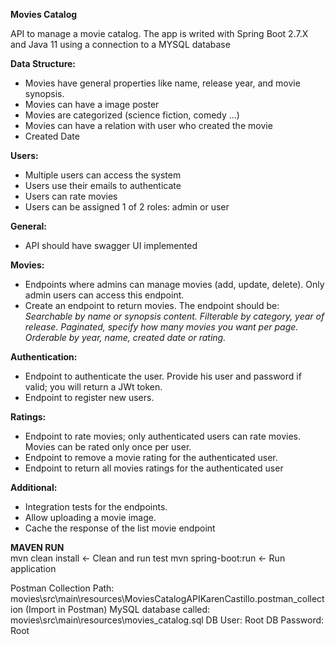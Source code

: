 **Movies Catalog**

API to manage a movie catalog. 
The app is writed with Spring Boot 2.7.X and Java 11 using a connection to a MYSQL database  

**Data Structure:** 
- Movies have general properties like name, release year, and movie synopsis. 
- Movies can have a image poster
- Movies are categorized (science fiction, comedy ...)
- Movies can have a relation with user who created the movie
- Created Date 

**Users:** 
- Multiple users can access the system
- Users use their emails to authenticate
- Users can rate movies
- Users can be assigned 1 of 2 roles: admin or user

**General:**
- API should have swagger UI implemented

**Movies:**
- Endpoints where admins can manage movies (add, update, delete). Only admin users can access this endpoint.
- Create an endpoint to return movies. The endpoint should be:
*Searchable by name or synopsis content.*
*Filterable by category, year of release.*
*Paginated, specify how many movies you want per page.*
*Orderable by year, name, created date or rating.*

**Authentication:**
- Endpoint to authenticate the user. Provide his user and password if valid; you will return a JWt token.
- Endpoint to register new users.

**Ratings:**
- Endpoint to rate movies; only authenticated users can rate movies. Movies can be rated only once per user.
- Endpoint to remove a movie rating for the authenticated user.
- Endpoint to return all movies ratings for the authenticated user

**Additional:**
- Integration tests for the endpoints.
- Allow uploading a movie image.
- Cache the response of the list movie endpoint

**MAVEN RUN**  
mvn clean install    <- Clean and run test
mvn spring-boot:run  <- Run application


Postman Collection Path: movies\src\main\resources\MoviesCatalogAPIKarenCastillo.postman_collection (Import in Postman)
MySQL database called: movies\src\main\resources\movies_catalog.sql
DB User: Root
DB Password: Root

